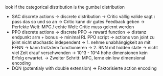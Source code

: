 look if the categorical distribution is the gumbel distribution

- SAC discrete actions
	-> discrete distribution
	-> Critic vällig valide sagt : pass das so und so an
	-> Critic kann dir gutes Feedback geben -> Perfekte Welt: MPC / echte Welt: Critic muss gelernt werden
- PPO discrete actions 
	-> discrete PPO
	-> reward function -> distanz endpunkt arm + bonus
	-> minimal RL PPO script
	-> actions von joint zu joint nicht stochastic independent
	-> 1. nehme unabhängigkeit an mit FFNN -> kann trotzdem functionieren
	-> 2. RNN mit hidden state
	-> nicht viel Zeit drauf verschwenden
	-> 10^3 - 10^4 hohe dimensionen kein Erfolg erwartet. 
	-> Zweiter Schritt: MPC, lerne ein low dimensional encoding  
- DQN (potentialy with double extension)
	-> Faktorisierte action encoding
